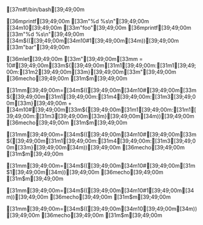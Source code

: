 [37m#!/bin/bash[39;49;00m

[36mprintf[39;49;00m [33m"%d %s\n"[39;49;00m [34m10[39;49;00m [33m"foo"[39;49;00m
[36mprintf[39;49;00m [33m"%d %s\n"[39;49;00m [34m$(([39;49;00m[34m10#1[39;49;00m[34m))[39;49;00m [33m"bar"[39;49;00m

[36mlet[39;49;00m [33m"[39;49;00m[33mm = 10#[39;49;00m[33m${[39;49;00m[31m1[39;49;00m:[31m1[39;49;00m:[31m2[39;49;00m[33m}[39;49;00m[33m"[39;49;00m
[36mecho[39;49;00m [31m$m[39;49;00m

[31mm[39;49;00m=[34m$(([39;49;00m[34m10#[39;49;00m[33m${[39;49;00m[31m1[39;49;00m:[31m4[39;49;00m:[31m3[39;49;00m[33m}[39;49;00m + [34m10#[39;49;00m[33m${[39;49;00m[31m1[39;49;00m:[31m1[39;49;00m:[31m3[39;49;00m[33m}[39;49;00m[34m))[39;49;00m
[36mecho[39;49;00m [31m$m[39;49;00m

[31mm[39;49;00m=[34m$(([39;49;00m[34m10#[39;49;00m[33m${[39;49;00m[31m1[39;49;00m:[31m4[39;49;00m:[31m3[39;49;00m[33m}[39;49;00m[34m))[39;49;00m
[36mecho[39;49;00m [31m$m[39;49;00m

[31mm[39;49;00m=[34m$(([39;49;00m[34m10#[39;49;00m[31m$1[39;49;00m[34m))[39;49;00m
[36mecho[39;49;00m [31m$m[39;49;00m

[31mm[39;49;00m=[34m$(([39;49;00m[34m10#1[39;49;00m[34m))[39;49;00m
[36mecho[39;49;00m [31m$m[39;49;00m

[31mm[39;49;00m=[34m$(([39;49;00m[34m10[39;49;00m[34m))[39;49;00m
[36mecho[39;49;00m [31m$m[39;49;00m
